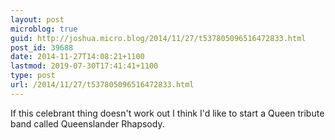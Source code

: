 ```yaml
---
layout: post
microblog: true
guid: http://joshua.micro.blog/2014/11/27/t537805096516472833.html
post_id: 39688
date: 2014-11-27T14:08:21+1100
lastmod: 2019-07-30T17:41:41+1100
type: post
url: /2014/11/27/t537805096516472833.html
---
```

If this celebrant thing doesn't work out I think I'd like to start a Queen tribute band called Queenslander Rhapsody.
